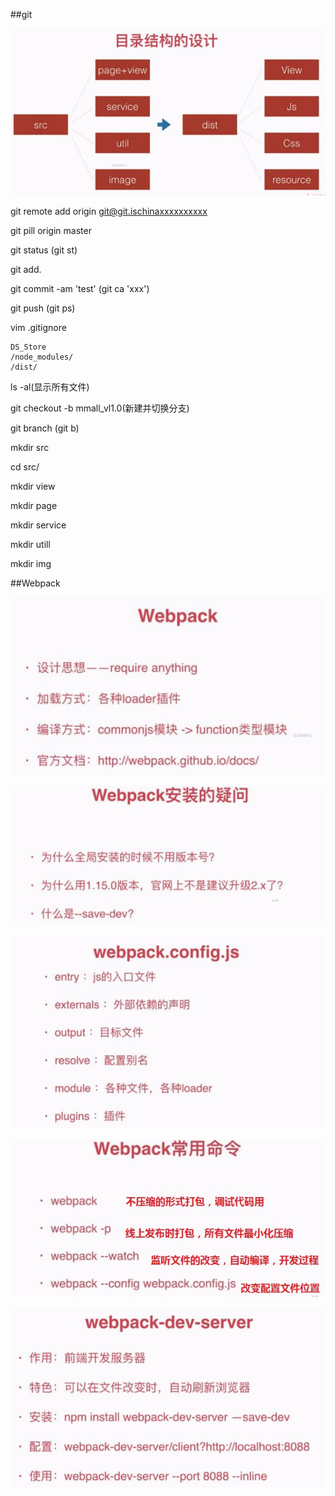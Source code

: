 ##git

![](/assets/360截图20171027143848837.jpg)

git remote add origin git@git.ischinaxxxxxxxxxx

git pill origin master

git status    (git st)

git add.

git commit -am 'test'    (git ca 'xxx')

git push    (git ps)

vim .gitignore

```
DS_Store 
/node_modules/
/dist/
```

ls -al(显示所有文件)


git checkout -b mmall_vl1.0(新建并切换分支)

git branch    (git b)

mkdir src

cd src/

mkdir view

mkdir page

mkdir service

mkdir utill

mkdir img



##Webpack

![](/assets/360截图20171027150242812.jpg)

![](/assets/360截图20171027151123346.jpg)

![](/assets/360截图20171027151357000.jpg)

![](/assets/360截图20171027151722319.jpg)

![](/assets/360截图20171027152202567.jpg)



































































